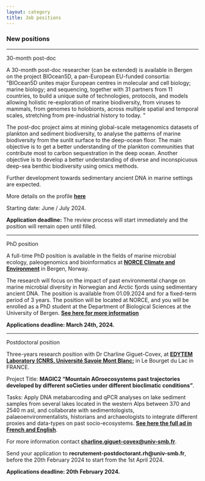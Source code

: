 ```yaml
---
layout: category
title: Job positions
---
```


<div class="section">
<div class="intro">
<h3 class="section-title underline">New positions</h3>  
<hr>



<p>30-month post-doc </p>
A 30-month post-doc researcher (can be extended) is available in Bergen on the project BIOcean5D, a pan-European EU-funded consortia:
"BIOcean5D unites major European centres in molecular and cell biology; marine biology; and sequencing, together with 31 partners from 11 countries, to build a unique suite of technologies, protocols, and models allowing holistic re-exploration of marine biodiversity, from viruses to mammals, from genomes to holobionts, across multiple spatial and temporal scales, stretching from pre-industrial history to today. "</p>

<p> The post-doc project aims at mining global-scale metagenomics datasets of plankton and sediment biodiversity, to analyse the patterns of marine biodiversity from the sunlit surface to the deep-ocean floor. The main objective is to get a better understanding of the plankton communities that contribute most to carbon sequestration in the deep ocean. Another objective is to develop a better understanding of diverse and inconspicuous deep-sea benthic biodiversity using omics methods. </p>

<p>Further development towards sedimentary ancient DNA in marine settings are expected. </p>

<p>More details on the profile <a href="https://www.jobbnorge.no/en/available-jobs/job/258508/postdoc-researcher-position"><b> here</b></a></p>

<p>Starting date: June / July 2024. </p>
<p><b>Application deadline:</b> The review process will start immediately and the position will remain open until filled. </p>

<hr>
<p>PhD position</p>
<p>A full-time PhD position is available in the fields of marine microbial ecology, paleogenomics and bioinformatics at <a href="https://www.jobbnorge.no/en/available-jobs/job/258181/phd-research-fellow-in-marine-microbial-ecology"><b> NORCE Climate and Environment</b></a> in Bergen, Norway.</p>

<p>The research will focus on the impact of past environmental change on marine microbial diversity in Norwegian and Arctic fjords using sedimentary ancient DNA. The position is available from 01.09.2024 and for a fixed-term period of 3 years. The position will be located at NORCE, and you will be enrolled as a PhD student at the Department of Biological Sciences at the University of Bergen. <a href="https://www.jobbnorge.no/en/available-jobs/job/258181/phd-research-fellow-in-marine-microbial-ecology"><b> See here for more information</b></a></p>

<p><b>Applications deadline: March 24th, 2024.</b></p>

<hr>

<p>Postdoctoral position</p>
<p>Three-years research position with Dr Charline Giguet-Covex, at <a href="https://edytem.osug.fr"><b> EDYTEM Laboratory (CNRS, Université Savoie Mont Blanc:</b></a> in Le Bourget du Lac in FRANCE.</p>
  
<p>Project Title: <b>MAGIC2 “Mountain AGroecosystems past trajectories developed by different soCieties under different bioclimatic conditions”</b>.</p>
<p>Tasks: Apply DNA metabarcoding and qPCR analyses on lake sediment samples from several lakes located in the western Alps between 370 and 2540 m asl, and collaborate with sedimentologists, palaeoenvironmentalists, historians and archaeologists to integrate different proxies and data-types on past socio-ecosystems. </u> <a href="https://github.com/sedadna/sedadna.github.io/blob/main/assets/offre%20emploi%20POST%20DOC2024_MAGIC2.pdf"><b> See here the full ad in French and English</b></a>.</p>

For more information contact <b>charline.giguet-covex@univ-smb.fr</b>.

<p> Send your application to <b>recrutement-postdoctorant.rh@univ-smb.fr</b>, before the 20th February 2024 to start from the 1st April 2024.</p>

<p><b>Applications deadline: 20th February 2024.</b></p>
